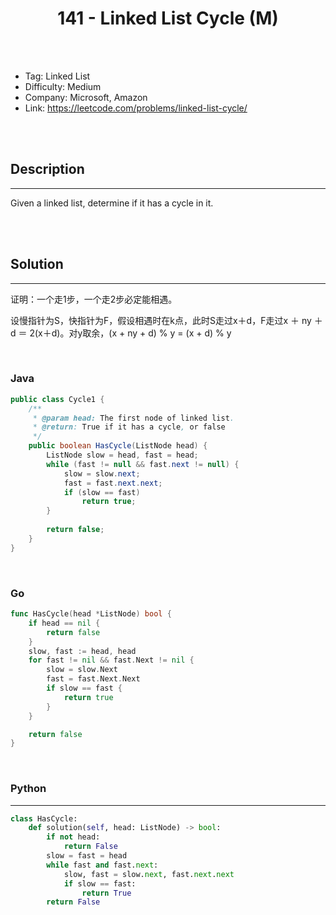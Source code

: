 # <center>141 - Linked List Cycle (M)</center> 



<br></br>

* Tag: Linked List
* Difficulty: Medium
* Company: Microsoft, Amazon
* Link: https://leetcode.com/problems/linked-list-cycle/

<br></br>



## Description
----
Given a linked list, determine if it has a cycle in it.

<br></br>



## Solution
----
证明：一个走1步，一个走2步必定能相遇。

设慢指针为S，快指针为F，假设相遇时在k点，此时S走过x＋d，F走过x ＋ ny ＋ d ＝ 2(x＋d)。对y取余，(x + ny + d) % y = (x + d) % y

<br>


### Java
```java
public class Cycle1 {
	/**
     * @param head: The first node of linked list.
     * @return: True if it has a cycle, or false
     */
	public boolean HasCycle(ListNode head) {
		ListNode slow = head, fast = head;
		while (fast != null && fast.next != null) {
			slow = slow.next;
			fast = fast.next.next;
			if (slow == fast)
				return true;
		}
		
		return false;
	}
}
```

<br>


### Go
```go
func HasCycle(head *ListNode) bool {
	if head == nil {
		return false
	}
	slow, fast := head, head
	for fast != nil && fast.Next != nil {
		slow = slow.Next
		fast = fast.Next.Next
		if slow == fast {
			return true
		}
	}

	return false
}
```

<br>


### Python
----
```python
class HasCycle:
    def solution(self, head: ListNode) -> bool:
        if not head:
            return False
        slow = fast = head
        while fast and fast.next:
            slow, fast = slow.next, fast.next.next
            if slow == fast:
                return True
        return False
```